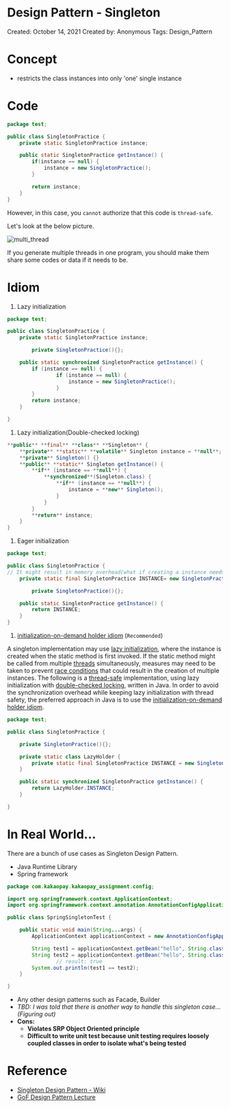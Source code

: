 # Design Pattern - Singleton

Created: October 14, 2021
Created by: Anonymous
Tags: Design_Pattern

# Concept

- restricts the class instances into only 'one' single instance

# Code

```java
package test;

public class SingletonPractice {
    private static SingletonPractice instance;

    public static SingletonPractice getInstance() {
        if(instance == null) {
            instance = new SingletonPractice();
        }

        return instance;
    }
}
```

However, in this case, you `cannot` authorize that this code is `thread-safe`.

Let's look at the below picture.

![multi_thread](https://user-images.githubusercontent.com/15176192/138225635-e9a34f3b-a236-4805-a95a-624b3bcf8f7f.jpeg)

If you generate multiple threads in one program, you should make them share some codes or data if it needs to be.

# Idiom

1. Lazy initialization

```java
package test;

public class SingletonPractice {
    private static SingletonPractice instance;

		private SingletonPractice(){};

    public static synchronized SingletonPractice getInstance() {
        if (instance == null) {
                if (instance == null) {
                    instance = new SingletonPractice();
                }
        }
        return instance;
    }

}
```

1. Lazy initialization(Double-checked locking)

```java
**public** **final** **class** **Singleton** {
    **private** **static** **volatile** Singleton instance = **null**;
    **private** Singleton() {}
    **public** **static** Singleton getInstance() {
        **if** (instance == **null**) {
            **synchronized**(Singleton.class) {
                **if** (instance == **null**) {
                    instance = **new** Singleton();
                }
            }
        }
        **return** instance;
    }
}
```

1. Eager initialization

```java
package test;

public class SingletonPractice {
// It might result in memory overhead(what if creating a instance needs big resources?!)
    private static final SingletonPractice INSTANCE= new SingletonPractice();

		private SingletonPractice(){};

    public static SingletonPractice getInstance() {
        return INSTANCE;
    }
}
```

1. [initialization-on-demand holder idiom](https://en.wikipedia.org/wiki/Initialization-on-demand_holder_idiom) (`Recommended`)

A singleton implementation may use [lazy initialization](https://en.wikipedia.org/wiki/Lazy_initialization), where the instance is created when the static method is first invoked. If the static method might be called from multiple [threads](https://en.wikipedia.org/wiki/Thread_(computing)) simultaneously, measures may need to be taken to prevent [race conditions](https://en.wikipedia.org/wiki/Race_condition) that could result in the creation of multiple instances. The following is a [thread-safe](https://en.wikipedia.org/wiki/Thread_safety) implementation, using lazy initialization with [double-checked locking](https://en.wikipedia.org/wiki/Double-checked_locking), written in Java. In order to avoid the synchronization overhead while keeping lazy initialization with thread safety, the preferred approach in Java is to use the [initialization-on-demand holder idiom](https://en.wikipedia.org/wiki/Initialization-on-demand_holder_idiom). 

```java
package test;

public class SingletonPractice {

    private SingletonPractice(){};

    private static class LazyHolder {
        private static final SingletonPractice INSTANCE = new SingletonPractice();
    }

    public static synchronized SingletonPractice getInstance() {
        return LazyHolder.INSTANCE;
    }

}
```

# In Real World...

There are a bunch of use cases as Singleton Design Pattern.

- Java Runtime Library
- Spring framework

```java
package com.kakaopay.kakaopay_assignment.config;

import org.springframework.context.ApplicationContext;
import org.springframework.context.annotation.AnnotationConfigApplicationContext;

public class SpringSingletonTest {

    public static void main(String...args) {
        ApplicationContext applicationContext = new AnnotationConfigApplicationContext(SpringConfig.class);

        String test1 = applicationContext.getBean("hello", String.class);
        String test2 = applicationContext.getBean("hello", String.class);
				// result: true
        System.out.println(test1 == test2);
    }

}
```

- Any other design patterns such as Facade, Builder
- *TBD: I was told that there is another way to handle this singleton case...(Figuring out)*
- **Cons:**
    - **Violates SRP Object Oriented principle**
    - **Difficult to write unit test because unit testing requires loosely coupled classes in order to isolate what's being tested**

# Reference

- [Singleton Design Pattern - Wiki](https://en.wikipedia.org/wiki/Singleton_pattern)
- [GoF Design Pattern Lecture](https://www.youtube.com/watch?v=bHRETd1rFfc)
